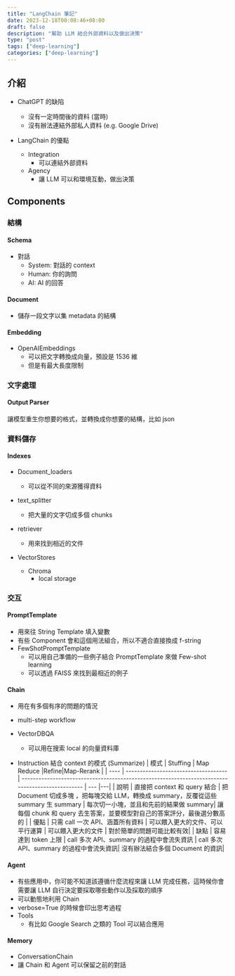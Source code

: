 ```yaml
---
title: "LangChain 筆記"
date: 2023-12-18T00:08:46+08:00
draft: false
description: "幫助 LLM 結合外部資料以及做出決策"
type: "post"
tags: ["deep-learning"]
categories: ["deep-learning"]
---
```


## 介紹

- ChatGPT 的缺陷

  - 沒有一定時間後的資料 (當時)
  - 沒有辦法連結外部私人資料 (e.g. Google Drive)

- LangChain 的優點
  - Integration
    - 可以連結外部資料
  - Agency
    - 讓 LLM 可以和環境互動，做出決策

## Components

### 結構

#### Schema

- 對話
  - System: 對話的 context
  - Human: 你的詢問
  - AI: AI 的回答

#### Document

- 儲存一段文字以集 metadata 的結構

#### Embedding

- OpenAIEmbeddings
  - 可以把文字轉換成向量，預設是 1536 維
  - 但是有最大長度限制

### 文字處理

#### Output Parser

讓模型重生你想要的格式，並轉換成你想要的結構，比如 json

### 資料儲存

#### Indexes

- Document_loaders

  - 可以從不同的來源獲得資料

- text_splitter

  - 把大量的文字切成多個 chunks

- retriever

  - 用來找到相近的文件

- VectorStores
  - Chroma
    - local storage

### 交互

#### PromptTemplate

- 用來往 String Template 填入變數
- 有些 Component 會和這個用法組合，所以不適合直接換成 f-string
- FewShotPromptTemplate
  - 可以用自己準備的一些例子結合 PromptTemplate 來做 Few-shot learning
  - 可以透過 FAISS 來找到最相近的例子

#### Chain

- 用在有多個有序的問題的情況
- multi-step workflow
- VectorDBQA
  - 可以用在搜索 local 的向量資料庫

- Instruction 結合 context 的模式 (Summarize)
  | 模式 | Stuffing | Map Reduce |Refine|Map-Rerank |
  | ---- | ------------------------------------ | ------------------------------------------------------------------------------------------------ | --- |---|
  | 說明 | 直接把 context 和 query 結合 | 把 Document 切成多塊 ，把每塊交給 LLM，轉換成 summary，反覆從這些 summary 生 summary | 每次切一小塊，並且和先前的結果做 summary| 讓每個 chunk 和 query 去生答案，並要模型對自己的答案評分，最後選分數高的 |
  | 優點 | 只需 call 一次 API、涵蓋所有資料 | 可以餵入更大的文件、可以平行運算 | 可以餵入更大的文件 | 對於簡單的問題可能比較有效|
  | 缺點 | 容易達到 token 上限 | call 多次 API、summary 的過程中會流失資訊 | call 多次 API、summary 的過程中會流失資訊| 沒有辦法結合多個 Document 的資訊|

#### Agent

- 有些應用中，你可能不知道該遵循什麼流程來讓 LLM 完成任務，這時候你會需要讓 LLM 自行決定要採取哪些動作以及採取的順序
- 可以動態地利用 Chain
- verbose=True 的時候會印出思考過程
- Tools
  - 有比如 Google Search 之類的 Tool 可以結合應用

#### Memory

- ConversationChain
- 讓 Chain 和 Agent 可以保留之前的對話

